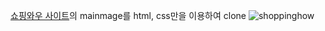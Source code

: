 [쇼핑와우 사이트](https://shoppinghow.kakao.com/top)의 mainmage를 html, css만을 이용하여 clone
![shoppinghow](https://user-images.githubusercontent.com/62270427/164979922-94133ca3-74d9-41b6-8f84-44715c528e55.gif)
